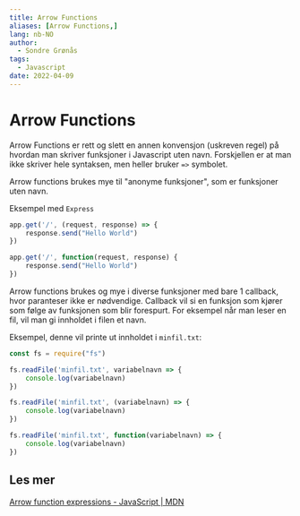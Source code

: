 ```yaml
---
title: Arrow Functions
aliases: [Arrow Functions,]
lang: nb-NO
author:
  - Sondre Grønås
tags:
  - Javascript
date: 2022-04-09
---
```

# Arrow Functions
Arrow Functions er rett og slett en annen konvensjon (uskreven regel) på hvordan man skriver funksjoner i Javascript uten navn. Forskjellen er at man ikke skriver hele syntaksen, men heller bruker `=>` symbolet.

Arrow functions brukes mye til "anonyme funksjoner", som er funksjoner uten navn.

Eksempel med `Express`	
```js
app.get('/', (request, response) => {
	response.send("Hello World")
})

app.get('/', function(request, response) {
	response.send("Hello World")
})
```

Arrow functions brukes og mye i diverse funksjoner med bare 1 callback, hvor paranteser ikke er nødvendige. Callback vil si en funksjon som kjører som følge av funksjonen som blir forespurt. For eksempel når man leser en fil, vil man gi innholdet i filen et navn.

Eksempel, denne vil printe ut innholdet i `minfil.txt`:
```javascript
const fs = require("fs")

fs.readFile('minfil.txt', variabelnavn => {
	console.log(variabelnavn)
})

fs.readFile('minfil.txt', (variabelnavn) => {
	console.log(variabelnavn)
})

fs.readFile('minfil.txt', function(variabelnavn) => {
	console.log(variabelnavn)
})
```

## Les mer
[Arrow function expressions - JavaScript | MDN](https://developer.mozilla.org/en-US/docs/Web/JavaScript/Reference/Functions/Arrow_functions)